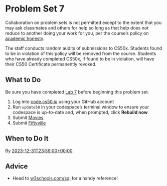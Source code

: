 # Problem Set 7


Collaboration on problem sets is not permitted except to the extent that you may ask classmates and others for help so long as that help does not reduce to another doing your work for you, per the course’s policy on [academic honesty](../../syllabus/#academic-honesty).


The staff conducts random audits of submissions to CS50x. Students found to be in violation of this policy will be removed from the course. Students who have already completed CS50x, if found to be in violation, will have their CS50 Certificate permanently revoked.


## What to Do


Be sure you have completed [Lab 7](../../labs/7/) before beginning this problem set.


1. Log into [code.cs50.io](https://code.cs50.io) using your GitHub account
2. Run `update50` in your codespace’s terminal window to ensure your codespace is up-to-date and, when prompted, click **Rebuild now**
3. Submit [Movies](movies/)
4. Submit [Fiftyville](fiftyville/)


## When to Do It


By [2023-12-31T23:59:00+00:00](https://time.cs50.io/20231231T235900Z).


## Advice


* Head to [w3schools.com/sql](https://www.w3schools.com/sql/) for a handy reference!







